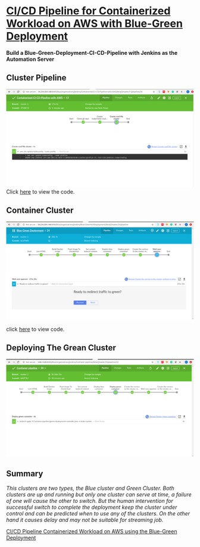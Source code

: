 # [CI/CD Pipeline for Containerized Workload on AWS with Blue-Green Deployment](https://github.com/eedygreen/Containerised-CI-CD-Pipeline-with-AWS)

**Build a Blue-Green-Deployment-CI-CD-Pipeline with Jenkins as the Automation Server**

## Cluster Pipeline
![](https://github.com/eedygreen/Containerised-CI-CD-Pipeline-with-AWS/blob/master/Output-Results/Cluster-Pipeline/3.%20Update%20the%20kubeconfig.png)
Click [here](https://github.com/eedygreen/Containerised-CI-CD-Pipeline-with-AWS/tree/master/Cluster-pipeline) to view the code.

## Container Cluster
![](https://github.com/eedygreen/Containerised-CI-CD-Pipeline-with-AWS/blob/master/Output-Results/Container-Pipeline/9.%20Waiting%20to%20Redirect%20Traffic.png)

click [here](https://github.com/eedygreen/Containerised-CI-CD-Pipeline-with-AWS/tree/master/Container-pipeline) to view code.

## Deploying The Grean Cluster
![](https://github.com/eedygreen/Containerised-CI-CD-Pipeline-with-AWS/blob/master/Output-Results/Container-Pipeline/7.%20Deploy%20The%20Green-Controller.png)


## Summary
*This clusters are two types, the Blue cluster and Green Cluster. Both clusters are up and running but only one cluster can serve at time, a failure of one will cause the other to switch. But the human intervention for successful switch to complete the deployment keep the cluster under control and can be predicted when 
to use any of the clusters. On the other hand it causes delay and may not be suitable for streaming job.*

[CI/CD Pipeline Containerized Workload on AWS using the Blue-Green Deployment](https://github.com/eedygreen/Containerised-CI-CD-Pipeline-with-AWS)
